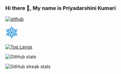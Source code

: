 ### Hi there 👋, My name is Priyadarshini Kumari



[<img src='https://cdn.jsdelivr.net/npm/simple-icons@3.0.1/icons/github.svg' alt='github' height='40'>](https://github.com/pawki07)  

<a href='https://archiveprogram.github.com/'><img src='https://raw.githubusercontent.com/acervenky/animated-github-badges/master/assets/acbadge.gif' width='40' height='40'></a> 

[![Top Langs](https://github-readme-stats.vercel.app/api/top-langs/?username=pawki07)](https://github.com/anuraghazra/github-readme-stats)

![GitHub stats](https://github-readme-stats.vercel.app/api?username=pawki07&show_icons=true)  

![GitHub streak stats](https://github-readme-streak-stats.herokuapp.com/?user=pawki07)  

